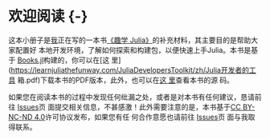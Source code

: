 # 欢迎阅读 {-}

这本小册子是[我](https://github.com/findmyway)正在写的一本书[《趣学
Julia》](https://learnjuliathefunway.com/)的补充材料，其主要目的是帮助大家配置好
本地开发环境，了解如何探索和构建包，以便快速上手Julia。本书是基于
[Books.jl](https://github.com/rikhuijzer/Books.jl)构建的，你可以在[这
里](https://learnjuliathefunway.com/JuliaDevelopersToolkit/zh/Julia开发者的工具
箱.pdf)下载本书的PDF版本，此外，也可以在[这
里](https://github.com/LearnJuliaTheFunWay/JuliaDevelopersToolkit)查看本书的源
码。

如果您在阅读本书的过程中发现任何纰漏之处，或者是对本书有任何建议，恳请前往
[Issues](https://github.com/LearnJuliaTheFunWay/JuliaDevelopersToolkit/issues)页
面提交相关信息，不甚感激！此外需要注意的是，本书基于[CC BY-NC-ND
4.0](https://creativecommons.org/licenses/by-nc-nd/4.0/)许可协议发布，如果您有任
何合作意愿也请前往
[Issues](https://github.com/LearnJuliaTheFunWay/JuliaDevelopersToolkit/issues)页
面与我取得联系。
